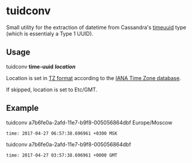 # tuidconv
Small utility for the extraction of datetime from Cassandra's [timeuuid](http://docs.datastax.com/en/cql/3.3/cql/cql_reference/uuid_type_r.html) type (which is essentialy a Type 1 UUID).

## Usage
tuidconv **time-uuid** **_location_**

Location is set in [TZ format](https://www.wikiwand.com/en/List_of_tz_database_time_zones) according to the [IANA Time Zone database](https://www.iana.org/time-zones).

If skipped, location is set to Etc/GMT.

## Example
tuidconv a7b6fe0a-2afd-11e7-b9f8-005056864dbf Europe/Moscow
```
time: 2017-04-27 06:57:38.696961 +0300 MSK
```

tuidconv a7b6fe0a-2afd-11e7-b9f8-005056864dbf
```
time: 2017-04-27 03:57:38.696961 +0000 GMT
```

